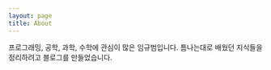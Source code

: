 ```yaml
---
layout: page
title: About
---
```

프로그래밍, 공학, 과학, 수학에 관심이 많은 임규범입니다. 틈나는대로 배웠던 지식들을 정리하려고 블로그를 만들었습니다.
